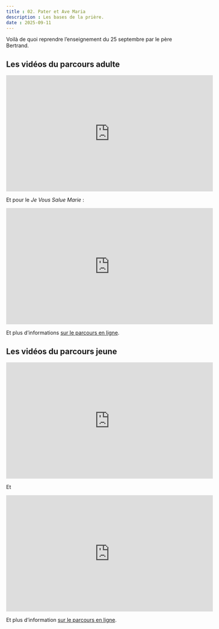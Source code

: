```yaml
---
title : 02. Pater et Ave Maria
description : Les bases de la prière.
date : 2025-09-11
---
```

Voilà de quoi reprendre l’enseignement du 25 septembre par le père Bertrand.

## Les vidéos du parcours adulte

<iframe width="560" height="315" src="https://www.youtube.com/embed/qebDglKwHYc?si=tdsoCZSCO5kj6LEq" title="YouTube video player" frameborder="0" allow="accelerometer; clipboard-write; encrypted-media; gyroscope; picture-in-picture; web-share" referrerpolicy="strict-origin-when-cross-origin" allowfullscreen></iframe>

Et pour le *Je Vous Salue Marie* :

<iframe width="560" height="315" src="https://www.youtube.com/embed/hvnnfBRCGmE?si=KnGB_2N1ajxMCDgg" title="YouTube video player" frameborder="0" allow="accelerometer; clipboard-write; encrypted-media; gyroscope; picture-in-picture; web-share" referrerpolicy="strict-origin-when-cross-origin" allowfullscreen></iframe>

Et plus d’informations [sur le parcours en ligne](https://academy.lamourvaincra.com/quest/04).

## Les vidéos du parcours jeune

<iframe width="560" height="315" src="https://www.youtube.com/embed/se8ZELrJkS4?si=FM4WcO0C7DFKh549" title="YouTube video player" frameborder="0" allow="accelerometer; clipboard-write; encrypted-media; gyroscope; picture-in-picture; web-share" referrerpolicy="strict-origin-when-cross-origin" allowfullscreen></iframe>

Et

<iframe width="560" height="315" src="https://www.youtube.com/embed/wG0jl-gmaVM?si=-1BXWyXk8cqwWExF" title="YouTube video player" frameborder="0" allow="accelerometer; clipboard-write; encrypted-media; gyroscope; picture-in-picture; web-share" referrerpolicy="strict-origin-when-cross-origin" allowfullscreen></iframe>

Et plus d’information [sur le parcours en ligne](https://academy.lamourvaincra.com/quest/103).

